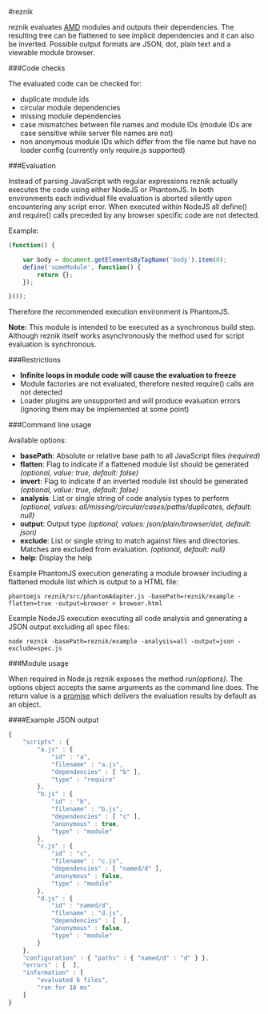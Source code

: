 #reznik

reznik evaluates [AMD](https://github.com/amdjs/amdjs-api/wiki/AMD) modules and outputs their dependencies.
The resulting tree can be flattened to see implicit dependencies and it can also be inverted.
Possible output formats are JSON, dot, plain text and a viewable module browser.

###Code checks

The evaluated code can be checked for:

- duplicate module ids
- circular module dependencies
- missing module dependencies
- case mismatches between file names and module IDs (module IDs are case sensitive while server file names are not)
- non anonymous module IDs which differ from the file name but have no loader config (currently only require.js supported)

###Evaluation

Instead of parsing JavaScript with regular expressions reznik actually executes the code using either NodeJS or PhantomJS.
In both environments each individual file evaluation is aborted silently upon encountering any script error.
When executed within NodeJS all define() and require() calls preceded by any browser specific code are not detected.

Example:

```javascript
(function() {

    var body = document.getElementsByTagName('body').item(0);
    define('someModule', function() {
        return {};
    });

}());
```

Therefore the recommended execution environment is PhantomJS.

**Note:** This module is intended to be executed as a synchronous build step.
Although reznik itself works asynchronously the method used for script evaluation is synchronous.

###Restrictions

- **Infinite loops in module code will cause the evaluation to freeze**
- Module factories are not evaluated, therefore nested require() calls are not detected
- Loader plugins are unsupported and will produce evaluation errors (ignoring them may be implemented at some point)

###Command line usage

Available options:

* **basePath**: Absolute or relative base path to all JavaScript files *(required)*
* **flatten**: Flag to indicate if a flattened module list should be generated *(optional, value: true, default: false)*
* **invert**: Flag to indicate if an inverted module list should be generated *(optional, value: true, default: false)*
* **analysis**: List or single string of code analysis types to perform *(optional, values: all/missing/circular/cases/paths/duplicates, default: null)*
* **output**: Output type *(optional, values: json/plain/browser/dot, default: json)*
* **exclude**: List or single string to match against files and directories. Matches are excluded from evaluation. *(optional, default: null)*
* **help**: Display the help

Example PhantomJS execution generating a module browser including a flattened module list which is output to a HTML file:

    phantomjs reznik/src/phantomAdapter.js -basePath=reznik/example -flatten=true -output=browser > browser.html

Example NodeJS execution executing all code analysis and generating a JSON output excluding all spec files:

    node reznik -basePath=reznik/example -analysis=all -output=json -exclude=spec.js

###Module usage

When required in Node.js reznik exposes the method *run(options)*.
The options object accepts the same arguments as the command line does.
The return value is a [promise](http://wiki.commonjs.org/wiki/Promises/A)
which delivers the evaluation results by default as an object.

####Example JSON output

```javascript
{
    "scripts" : {
        "a.js" : {
            "id" : "a",
            "filename" : "a.js",
            "dependencies" : [ "b" ],
            "type" : "require"
        },
        "b.js" : {
            "id" : "b",
            "filename" : "b.js",
            "dependencies" : [ "c" ],
            "anonymous" : true,
            "type" : "module"
        },
        "c.js" : {
            "id" : "c",
            "filename" : "c.js",
            "dependencies" : [ "named/d" ],
            "anonymous" : false,
            "type" : "module"
        },
        "d.js" : {
            "id" : "named/d",
            "filename" : "d.js",
            "dependencies" : [  ],
            "anonymous" : false,
            "type" : "module"
        }
    },
    "configuration" : { "paths" : { "named/d" : "d" } },
    "errors" : [  ],
    "information" : [
        "evaluated 6 files",
        "ran for 18 ms"
    ]
}
```